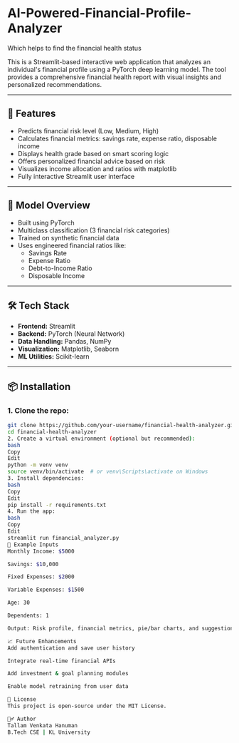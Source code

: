 # AI-Powered-Financial-Profile-Analyzer
Which helps to find the financial health status

This is a Streamlit-based interactive web application that analyzes an individual's financial profile using a PyTorch deep learning model. The tool provides a comprehensive financial health report with visual insights and personalized recommendations.

---

## 🚀 Features

- Predicts financial risk level (Low, Medium, High)
- Calculates financial metrics: savings rate, expense ratio, disposable income
- Displays health grade based on smart scoring logic
- Offers personalized financial advice based on risk
- Visualizes income allocation and ratios with matplotlib
- Fully interactive Streamlit user interface

---

## 🧠 Model Overview

- Built using PyTorch
- Multiclass classification (3 financial risk categories)
- Trained on synthetic financial data
- Uses engineered financial ratios like:
  - Savings Rate
  - Expense Ratio
  - Debt-to-Income Ratio
  - Disposable Income

---

## 🛠 Tech Stack

- **Frontend:** Streamlit
- **Backend:** PyTorch (Neural Network)
- **Data Handling:** Pandas, NumPy
- **Visualization:** Matplotlib, Seaborn
- **ML Utilities:** Scikit-learn

---

## 📦 Installation

### 1. Clone the repo:
```bash
git clone https://github.com/your-username/financial-health-analyzer.git
cd financial-health-analyzer
2. Create a virtual environment (optional but recommended):
bash
Copy
Edit
python -m venv venv
source venv/bin/activate  # or venv\Scripts\activate on Windows
3. Install dependencies:
bash
Copy
Edit
pip install -r requirements.txt
4. Run the app:
bash
Copy
Edit
streamlit run financial_analyzer.py
🧪 Example Inputs
Monthly Income: $5000

Savings: $10,000

Fixed Expenses: $2000

Variable Expenses: $1500

Age: 30

Dependents: 1

Output: Risk profile, financial metrics, pie/bar charts, and suggestions.

📈 Future Enhancements
Add authentication and save user history

Integrate real-time financial APIs

Add investment & goal planning modules

Enable model retraining from user data

📄 License
This project is open-source under the MIT License.

🙋‍♂️ Author
Tallam Venkata Hanuman
B.Tech CSE | KL University
